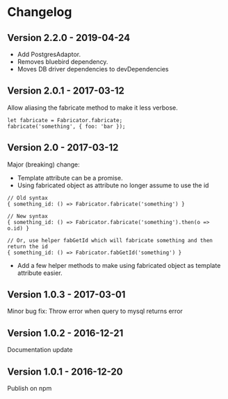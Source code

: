 # Changelog

## Version 2.2.0 - 2019-04-24

* Add PostgresAdaptor.
* Removes bluebird dependency.
* Moves DB driver dependencies to devDependencies

## Version 2.0.1 - 2017-03-12

Allow aliasing the fabricate method to make it less verbose.

```
let fabricate = Fabricator.fabricate;
fabricate('something', { foo: 'bar });
```

## Version 2.0 - 2017-03-12

Major (breaking) change:

* Template attribute can be a promise.
* Using fabricated object as attribute no longer assume to use the id
```
// Old syntax
{ something_id: () => Fabricator.fabricate('something') }

// New syntax
{ something_id: () => Fabricator.fabricate('something').then(o => o.id) }

// Or, use helper fabGetId which will fabricate something and then return the id
{ something_id: () => Fabricator.fabGetId('something') }
```

* Add a few helper methods to make using fabricated object as template attribute easier.

## Version 1.0.3 - 2017-03-01

Minor bug fix: Throw error when query to mysql returns error

## Version 1.0.2 - 2016-12-21

Documentation update

## Version 1.0.1 - 2016-12-20

Publish on npm
